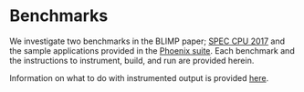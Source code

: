 # Benchmarks

We investigate two benchmarks in the BLIMP paper; [SPEC CPU 2017](https://www.spec.org/cpu2017/) and the sample applications provided in the [Phoenix suite](https://github.com/kozyraki/phoenix). Each benchmark and the instructions to instrument, build, and run are provided herein.

Information on what to do with instrumented output is provided [here](https://github.com/dovedevic/blimp).
